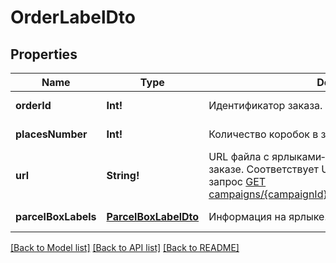 # OrderLabelDto

## Properties
Name | Type | Description | Notes
------------ | ------------- | ------------- | -------------
**orderId** | **Int!** | Идентификатор заказа. | [default to null]
**placesNumber** | **Int!** | Количество коробок в заказе. | [default to null]
**url** | **String!** | URL файла с ярлыками‑наклейками на все коробки в заказе.  Соответствует URL, по которому выполняется запрос [GET campaigns/{campaignId}/orders/{orderId}/delivery/labels](../../reference/orders/generateOrderLabels.md).  | [default to null]
**parcelBoxLabels** | [**ParcelBoxLabelDto**](ParcelBoxLabelDTO.md) | Информация на ярлыке. | [default to null]

[[Back to Model list]](../README.md#documentation-for-models) [[Back to API list]](../README.md#documentation-for-api-endpoints) [[Back to README]](../README.md)


